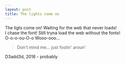 ```yaml
---
layout: post
title: The lights come on
---
```

The ligts come on! Waiting for the web that never loads!  
I chase the font! Still tryna load the web without the fonts!  
O-o-o-ou-O-o Wooo-ooo...


> Don't mind me... just foolin' aroun'  

 D3add3d, 2016 - probably
